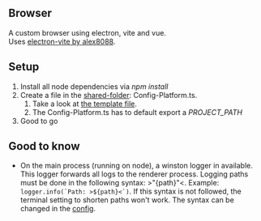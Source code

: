 ## Browser

A custom browser using electron, vite and vue.  
Uses [electron-vite by alex8088](https://github.com/alex8088/electron-vite-boilerplate/).

## Setup

1. Install all node dependencies via *npm install*
2. Create a file in the [shared-folder](src/shared): Config-Platform.ts.
    1. Take a look at [the template file](src/shared/Config-Platform-Template.ts).
    2. The Config-Platform.ts has to default export a *PROJECT_PATH*
3. Good to go

## Good to know

- On the main process (running on node), a winston logger in available. This logger forwards all logs to the renderer process. Logging paths must be done in the following syntax: >"{path}"<. Example: ```logger.info(`Path: >${path}<`)```. If this syntax is not followed, the terminal setting to shorten paths won't work. The syntax can be changed in the [config](src/shared/Config.ts).
